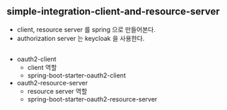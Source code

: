 ## simple-integration-client-and-resource-server
- client, resource server 를 spring 으로 만들어본다.
- authorization server 는 keycloak 을 사용한다.
##
- oauth2-client
  - client 역할 
  - spring-boot-starter-oauth2-client
- oauth2-resource-server
  - resource server 역할
  - spring-boot-starter-oauth2-resource-server

